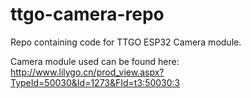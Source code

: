 # ttgo-camera-repo
Repo containing code for TTGO ESP32 Camera module.

Camera module used can be found here: http://www.lilygo.cn/prod_view.aspx?TypeId=50030&Id=1273&FId=t3:50030:3
